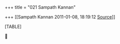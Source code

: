 +++
title = "021 Sampath Kannan"

+++
[[Sampath Kannan	2011-01-08, 18:19:12 [Source](https://groups.google.com/g/bvparishat/c/v31uWqMy4G8)]]



[TABLE]



